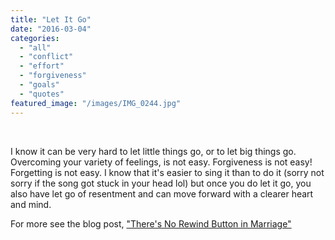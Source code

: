 ```yaml
---
title: "Let It Go"
date: "2016-03-04"
categories: 
  - "all"
  - "conflict"
  - "effort"
  - "forgiveness"
  - "goals"
  - "quotes"
featured_image: "/images/IMG_0244.jpg"
---
```


 

I know it can be very hard to let little things go, or to let big things go. Overcoming your variety of feelings, is not easy. Forgiveness is not easy! Forgetting is not easy. I know that it's easier to sing it than to do it (sorry not sorry if the song got stuck in your head lol) but once you do let it go, you also have let go of resentment and can move forward with a clearer heart and mind.

For more see the blog post, ["There's No Rewind Button in Marriage"](http://freshlymarried.com/theres-no-rewind-button-in-marriage/)

